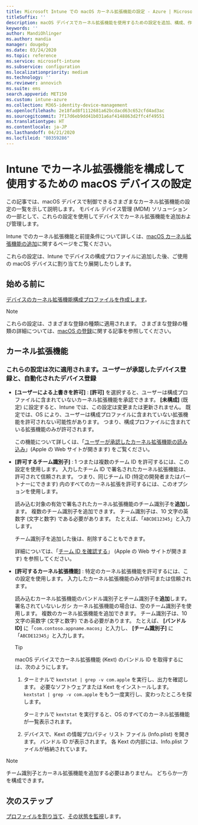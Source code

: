 ```yaml
---
title: Microsoft Intune での macOS カーネル拡張機能の設定 - Azure | Microsoft Docs
titleSuffix: ''
description: macOS デバイスでカーネル拡張機能を使用するための設定を追加、構成、作成します。 また、承認された拡張機能をユーザーがオーバーライドできるようにしたり、チーム識別子からすべての拡張機能を許可したり、Microsoft Intune で特定の拡張機能またはアプリを許可したりします。
keywords: ''
author: MandiOhlinger
ms.author: mandia
manager: dougeby
ms.date: 03/24/2020
ms.topic: reference
ms.service: microsoft-intune
ms.subservice: configuration
ms.localizationpriority: medium
ms.technology: ''
ms.reviewer: annovich
ms.suite: ems
search.appverid: MET150
ms.custom: intune-azure
ms.collection: M365-identity-device-management
ms.openlocfilehash: 2e18fad8f1112681a62bcdacd63c652cfd4ad3ac
ms.sourcegitcommit: 7f17d6eb9dd41b031a6af4148863d2ffc4f49551
ms.translationtype: HT
ms.contentlocale: ja-JP
ms.lasthandoff: 04/21/2020
ms.locfileid: "80359286"
---
```

# <a name="macos-device-settings-to-configure-and-use-kernel-extensions-in-intune"></a>Intune でカーネル拡張機能を構成して使用するための macOS デバイスの設定

この記事では、macOS デバイスで制御できるさまざまなカーネル拡張機能の設定の一覧を示して説明します。 モバイル デバイス管理 (MDM) ソリューションの一部として、これらの設定を使用してデバイスでカーネル拡張機能を追加および管理します。

Intune でのカーネル拡張機能と前提条件について詳しくは、[macOS カーネル拡張機能の追加](kernel-extensions-overview-macos.md)に関するページをご覧ください。

これらの設定は、Intune でデバイスの構成プロファイルに追加した後、ご使用の macOS デバイスに割り当てたり展開したりします。

## <a name="before-you-begin"></a>始める前に

[デバイスのカーネル拡張機能構成プロファイルを作成します](kernel-extensions-overview-macos.md)。

> [!NOTE]
> これらの設定は、さまざまな登録の種類に適用されます。 さまざまな登録の種類の詳細については、[macOS の登録](../enrollment/macos-enroll.md)に関する記事を参照してください。

## <a name="kernel-extensions"></a>カーネル拡張機能

### <a name="settings-apply-to-user-approved-automated-device-enrollment"></a>これらの設定は次に適用されます。ユーザーが承認したデバイス登録と、自動化されたデバイス登録

- **[ユーザーによる上書きを許可]** : **[許可]** を選択すると、ユーザーは構成プロファイルに含まれていないカーネル拡張機能を承認できます。 **[未構成]** (既定) に設定すると、Intune では、この設定は変更または更新されません。 既定では、OS により、ユーザーは構成プロファイルに含まれていない拡張機能を許可されない可能性があります。 つまり、構成プロファイルに含まれている拡張機能のみが許可されます。

  この機能について詳しくは、「[ユーザーが承認したカーネル拡張機能の読み込み](https://developer.apple.com/library/archive/technotes/tn2459/_index.html)」(Apple の Web サイトが開きます) をご覧ください。

- **[許可するチーム識別子]** : 1 つまたは複数のチーム ID を許可するには、この設定を使用します。 入力したチーム ID で署名されたカーネル拡張機能は、許可されて信頼されます。 つまり、同じチーム ID (特定の開発者またはパートナーにできます) 内のすべてのカーネル拡張を許可するには、このオプションを使用します。

  読み込む対象の有効で署名されたカーネル拡張機能のチーム識別子を**追加**します。 複数のチーム識別子を追加できます。 チーム識別子は、10 文字の英数字 (文字と数字) である必要があります。 たとえば、「`ABCDE12345`」と入力します。

  チーム識別子を追加した後は、削除することもできます。

  詳細については、「[チーム ID を確認する](https://help.apple.com/developer-account/#/dev55c3c710c)」 (Apple の Web サイトが開きます) を参照してください。

- **[許可するカーネル拡張機能]** : 特定のカーネル拡張機能を許可するには、この設定を使用します。 入力したカーネル拡張機能のみが許可または信頼されます。

  読み込むカーネル拡張機能のバンドル識別子とチーム識別子を**追加**します。 署名されていないレガシ カーネル拡張機能の場合は、空のチーム識別子を使用します。 複数のカーネル拡張機能を追加できます。 チーム識別子は、10 文字の英数字 (文字と数字) である必要があります。 たとえば、 **[バンドル ID]** に「`com.contoso.appname.macos`」と入力し、 **[チーム識別子]** に「`ABCDE12345`」と入力します。

  > [!TIP]
  > macOS デバイスでカーネル拡張機能 (Kext) のバンドル ID を取得するには、次のようにします。
  >
  > 1. ターミナルで `kextstat | grep -v com.apple` を実行し、出力を確認します。 必要なソフトウェアまたは Kext をインストールします。 `kextstat | grep -v com.apple` をもう一度実行し、変わったところを探します。
  >
  >    ターミナルで `kextstat` を実行すると、OS のすべてのカーネル拡張機能が一覧表示されます。 
  >
  > 2. デバイスで、Kext の情報プロパティ リスト ファイル (Info.plist) を開きます。 バンドル ID が表示されます。 各 Kext の内部には、Info.plist ファイルが格納されています。

> [!NOTE]
> チーム識別子とカーネル拡張機能を追加する必要はありません。 どちらか一方を構成できます。

## <a name="next-steps"></a>次のステップ

[プロファイルを割り当て](device-profile-assign.md)、[その状態を監視](device-profile-monitor.md)します。
